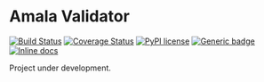 # Amala Validator

[![Build Status](https://travis-ci.com/amalatechnology/amala-validator.svg?branch=master)](https://travis-ci.com/amalatechnology/amala-validator)
[![Coverage Status](https://coveralls.io/repos/github/amalatechnology/amala-validator/badge.svg)](https://coveralls.io/github/amalatechnology/amala-validator)
[![PyPI license](https://img.shields.io/pypi/l/ansicolortags.svg)](https://pypi.python.org/pypi/ansicolortags/)
[![Generic badge](https://img.shields.io/badge/version-alpha-e20c71.svg)](https://shields.io/)
[![Inline docs](http://inch-ci.org/github/amalatechnology/amala-validator.svg?branch=master)](http://inch-ci.org/github/amalatechnology/amala-validator)

Project under development.
